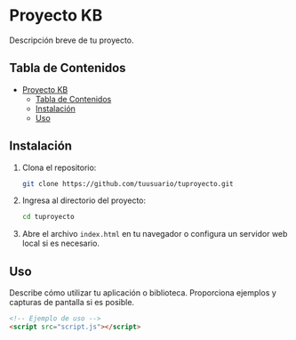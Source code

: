 # Proyecto KB

Descripción breve de tu proyecto.

## Tabla de Contenidos

- [Proyecto KB](#proyecto-kb)
  - [Tabla de Contenidos](#tabla-de-contenidos)
  - [Instalación](#instalación)
  - [Uso](#uso)

## Instalación

1. Clona el repositorio:

    ```bash
    git clone https://github.com/tuusuario/tuproyecto.git
    ```

2. Ingresa al directorio del proyecto:

    ```bash
    cd tuproyecto
    ```

3. Abre el archivo `index.html` en tu navegador o configura un servidor web local si es necesario.

## Uso

Describe cómo utilizar tu aplicación o biblioteca. Proporciona ejemplos y capturas de pantalla si es posible.

```html
<!-- Ejemplo de uso -->
<script src="script.js"></script>
